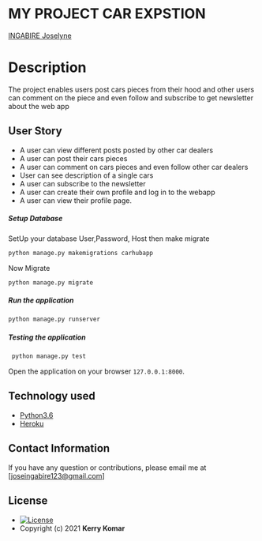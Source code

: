 # MY PROJECT CAR EXPSTION

[INGABIRE Joselyne](https://github.com/Joselyne123/Car_Expostion)  
  
# Description  
The project enables users post cars pieces from their hood and other users can comment on the piece and even follow and subscribe to get newsletter about the web app

## User Story  
  
* A user can view different posts posted by other car dealers
* A user can post their cars pieces
* A user can comment on cars pieces and even follow other car dealers 
* User can see description of a single cars  
* A user can subscribe to the newsletter
* A user can create their own profile and log in to the webapp
* A user can view their profile page. 
       
 ##### Setup Database  
  SetUp your database User,Password, Host then make migrate  
 ```bash 
python manage.py makemigrations carhubapp
 ``` 
 Now Migrate

```bash
python manage.py migrate 
```
##### Run the application  
```bash
python manage.py runserver 
```
##### Testing the application  
```bash
 python manage.py test 
```
Open the application on your browser `127.0.0.1:8000`.  
  
 
## Technology used  
  
* [Python3.6](https://www.python.org/)   
* [Heroku](https://heroku.com)
  
## Contact Information   
If you have any question or contributions, please email me at [joseingabire123@gmail.com]  
  
## License 

* [![License](https://img.shields.io/packagist/l/loopline-systems/closeio-api-wrapper.svg)](https://github.com/Kerrykogei24/K-CARHUB)  
* Copyright (c) 2021 **Kerry Komar**